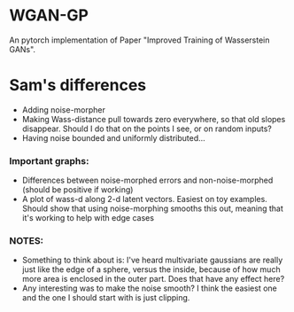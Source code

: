 # WGAN-GP
An pytorch implementation of Paper "Improved Training of Wasserstein GANs".

# Sam's differences
* Adding noise-morpher
* Making Wass-distance pull towards zero everywhere, so that old slopes disappear. Should I do that on the points I see, or on random inputs?
* Having noise bounded and uniformly distributed...

### Important graphs:
* Differences between noise-morphed errors and non-noise-morphed (should be positive if working)
* A plot of wass-d along 2-d latent vectors. Easiest on toy examples. Should show that using noise-morphing smooths this out, meaning that it's working to help with edge cases

### NOTES:
* Something to think about is: I've heard multivariate gaussians are really just like the edge of a sphere, versus the inside, because of how much more area is enclosed in the outer part. Does that have any effect here?
* Any interesting was to make the noise smooth? I think the easiest one and the one I should start with is just clipping.  
